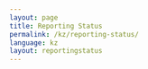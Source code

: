 ```yaml
---
layout: page
title: Reporting Status
permalink: /kz/reporting-status/
language: kz
layout: reportingstatus
---
```

